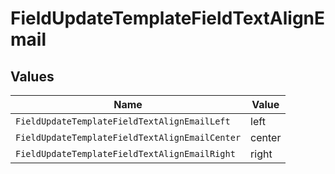 # FieldUpdateTemplateFieldTextAlignEmail


## Values

| Name                                           | Value                                          |
| ---------------------------------------------- | ---------------------------------------------- |
| `FieldUpdateTemplateFieldTextAlignEmailLeft`   | left                                           |
| `FieldUpdateTemplateFieldTextAlignEmailCenter` | center                                         |
| `FieldUpdateTemplateFieldTextAlignEmailRight`  | right                                          |